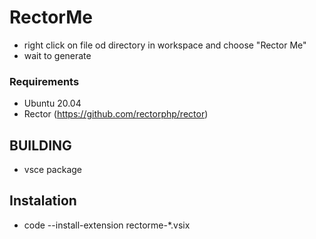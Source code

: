 # RectorMe

* right click on file od directory in workspace and choose "Rector Me"
* wait to generate

### Requirements

* Ubuntu 20.04
* Rector (https://github.com/rectorphp/rector)

## BUILDING

* vsce package

## Instalation

* code --install-extension rectorme-*.vsix